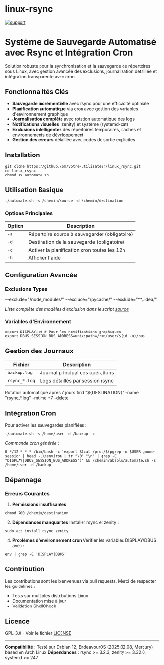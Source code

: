 # linux-rsync
[![support](
https://brianmacdonald.github.io/Ethonate/svg/eth-support-blue.svg)](
https://brianmacdonald.github.io/Ethonate/address#0xEDa4b087fac5faa86c43D0ab5EfCa7C525d475C2)

# Système de Sauvegarde Automatisé avec Rsync et Intégration Cron

Solution robuste pour la synchronisation et la sauvegarde de répertoires sous Linux, avec gestion avancée des exclusions, journalisation détaillée et intégration transparente avec cron.

## Fonctionnalités Clés
- **Sauvegarde incrémentielle** avec rsync pour une efficacité optimale
- **Planification automatique** via cron avec gestion des variables d'environnement graphique
- **Journalisation complète** avec rotation automatique des logs
- **Notifications visuelles** (zenity) et système (systemd-cat)
- **Exclusions intelligentes** des répertoires temporaires, caches et environnements de développement
- **Gestion des erreurs** détaillée avec codes de sortie explicites

## Installation
```console
git clone https://github.com/votre-utilisateur/linux_rsync.git
cd linux_rsync
chmod +x automate.sh
```

## Utilisation Basique
```console
./automate.sh -s /chemin/source -d /chemin/destination
```

### Options Principales
| Option | Description |
|--------|-------------|
| `-s`   | Répertoire source à sauvegarder (obligatoire) |
| `-d`   | Destination de la sauvegarde (obligatoire) |
| `-c`   | Activer la planification cron toutes les 12h |
| `-h`   | Afficher l'aide |

## Configuration Avancée
### Exclusions Types
--exclude="/node_modules/"
--exclude="/pycache/"
--exclude="**/.idea/"

_Liste complète des modèles d'exclusion dans le script [source](automate.sh)_

### Variables d'Environnement
```shell
export DISPLAY=:0 # Pour les notifications graphiques
export DBUS_SESSION_BUS_ADDRESS=unix:path=/run/user/$(id -u)/bus
```

## Gestion des Journaux
| Fichier | Description |
|---------|-------------|
| `backup.log` | Journal principal des opérations |
| `rsync_*.log` | Logs détaillés par session rsync |
Rotation automatique après 7 jours
find "${DESTINATION}" -name "rsync_*.log" -mtime +7 -delete

## Intégration Cron
Pour activer les sauvegardes planifiées :
``` console
./automate.sh -s /home/user -d /backup -c
```

_Commande cron générée :_
```shell
0 */12 * * * /bin/bash -c 'export $(cat /proc/$(pgrep -u $USER gnome-session | head -1)/environ | tr "\0" "\n" | grep -E "DISPLAY|DBUS_SESSION_BUS_ADDRESS")' && /chemin/absolu/automate.sh -s /home/user -d /backup
```

## Dépannage
### Erreurs Courantes
1. **Permissions insuffisantes**
```console
chmod 700 /chemin/destination
```

2. **Dépendances manquantes**
Installer rsync et zenity :
```console
sudo apt install rsync zenity
```

4. **Problèmes d'environnement cron**
Vérifier les variables DISPLAY/DBUS avec :
```console
env | grep -E 'DISPLAY|DBUS'
```

## Contribution
Les contributions sont les bienvenues via pull requests. Merci de respecter les guidelines :
- Tests sur multiples distributions Linux
- Documentation mise à jour
- Validation ShellCheck

## Licence
GPL-3.0 - Voir le fichier [LICENSE](LICENSE)

---

**Compatibilité** : Testé sur Debian 12, EndeavourOS (2025.02.08, Mercury) based on Arch Linux
**Dépendances** : rsync >= 3.2.3, zenity >= 3.32.0, systemd >= 247

